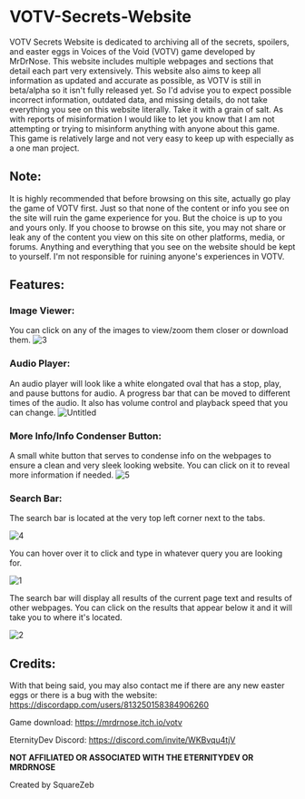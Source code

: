 # VOTV-Secrets-Website
VOTV Secrets Website is dedicated to archiving all of the secrets, spoilers, and easter eggs in Voices of the Void (VOTV) game developed by MrDrNose. This website includes multiple webpages and sections that detail each part very extensively. This website also aims to keep all information as updated and accurate as possible, as VOTV is still in beta/alpha so it isn't fully released yet. So I'd advise you to expect possible incorrect information, outdated data, and missing details, do not take everything you see on this website literally. Take it with a grain of salt. As with reports of misinformation I would like to let you know that I am not attempting or trying to misinform anything with anyone about this game. This game is relatively large and not very easy to keep up with especially as a one man project.

## Note:
It is highly recommended that before browsing on this site, actually go play the game of VOTV first. Just so that none of the content or info you see on the site will ruin the game experience for you. But the choice is up to you and yours only. If you choose to browse on this site, you may not share or leak any of the content you view on this site on other platforms, media, or forums. Anything and everything that you see on the website should be kept to yourself. I'm not responsible for ruining anyone's experiences in VOTV.

## Features:

### Image Viewer:
You can click on any of the images to view/zoom them closer or download them.
![3](https://github.com/SquareZeb/VOTV-Secrets-Website/assets/136224084/0c99d52b-f079-4d84-a0a3-6f6253144820)

### Audio Player:
An audio player will look like a white elongated oval that has a stop, play, and pause buttons for audio. A progress bar that can be moved to different times of the audio. It also has volume control and playback speed that you can change.
![Untitled](https://github.com/SquareZeb/VOTV-Secrets-Website/assets/136224084/1eac55a3-5288-4e54-8c80-1e6999ea7876)


### More Info/Info Condenser Button:
A small white button that serves to condense info on the webpages to ensure a clean and very sleek looking website. You can click on it to reveal more information if needed.
![5](https://github.com/SquareZeb/VOTV-Secrets-Website/assets/136224084/4786acf0-1fea-430b-a3f4-0f75ea148f1c)


### Search Bar:
The search bar is located at the very top left corner next to the tabs. ‎‎‎‎‎‎‎‎‎‎‎‎‎‎‎



![4](https://github.com/SquareZeb/VOTV-Secrets-Website/assets/136224084/e7287460-b980-45ae-a966-730cf8a9c7f8)

You can hover over it to click and type in whatever query you are looking for. 



![1](https://github.com/SquareZeb/VOTV-Secrets-Website/assets/136224084/bc6283bb-9578-4784-b01c-088bf546eecb)



The search bar will display all results of the current page text and results of other webpages. You can click on the results that appear below it and it will take you to where it's located.


![2](https://github.com/SquareZeb/VOTV-Secrets-Website/assets/136224084/32a5e5e3-0d8b-4a97-a0b5-065a939a82c0)

## Credits:
With that being said, you may also contact me if there are any new easter eggs or there is a bug with the website: https://discordapp.com/users/813250158384906260

Game download: https://mrdrnose.itch.io/votv


EternityDev Discord: https://discord.com/invite/WKBvqu4tjV


**NOT AFFILIATED OR ASSOCIATED WITH THE ETERNITYDEV OR MRDRNOSE**

Created by SquareZeb
